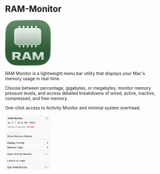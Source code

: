 # RAM-Monitor
<img src="RAM-icon-iOS-Default-1024x1024@1x.png" alt="RAM Monitor icon" width="150">

RAM Monitor is a lightweight menu bar utility that displays your Mac's memory usage in real-time.

Choose between percentage, gigabytes, or megabytes, monitor memory pressure levels, and access detailed breakdowns of wired, active, inactive, compressed, and free memory. 

One-click access to Activity Monitor and minimal system overhead.

<img src="RAM-monitor-info.png" alt="Preview photo showing the application running" width="150">
